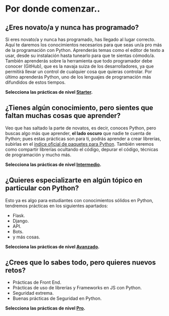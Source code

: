 # Por donde comenzar..

## ¿Eres novato/a y nunca has programado?

Si eres novato/a y nunca has programado, has llegado al lugar correcto.
Aquí te daremos los conocimientos necesarios para que seas un/a pro más de la programación con Python.
Aprenderás temas como el editor de texto a usar, desde su instalación hasta tunearlo para que te sientas cómodo/a.
También aprenderás sobre la herramienta que todo programador debe conocer (GitHub), que es la navaja suiza de los
desarrolladores, ya que permitirá llevar un control de cualquier cosa que quieras controlar.
Por último aprenderás Python, uno de los lenguajes de programación más difundidos de estos tiempos.

**Selecciona las prácticas de nivel [Starter](https://github.com/aprendedeceropython/starter).**

## ¿Tienes algún conocimiento, pero sientes que faltan muchas cosas que aprender?

Veo que has saltado la parte de novatos, es decir, conoces Python, pero buscas algo más que aprender,
**el lado oscuro** que nadie te cuenta de Python;
pues estas prácticas son para ti, podrás aprender a crear librerías, subirlas en el [indice oficial de paquetes para Python](https://pypi.org).
También veremos como compartir librerías ocultando el código, depurar el código, técnicas de programación y mucho más.

**Selecciona las prácticas de nivel [Intermedio](https://github.com/aprendedeceropython/medio).**

## ¿Quieres especializarte en algún tópico en particular con Python?

Esto ya es algo para estudiantes con conocimientos sólidos en Python, tendremos prácticas en los siguientes apartados:

- Flask.
- Django.
- API.
- Bots.
- y más cosas.

**Selecciona las prácticas de nivel [Avanzado](https://github.com/aprendedeceropython/Avanzado).**

## ¿Crees que lo sabes todo, pero quieres nuevos retos?

- Prácticas de Front End.
- Prácticas de uso de librerías y Frameworks en JS con Python.
- Seguridad extrema.
- Buenas prácticas de Seguridad en Python.

**Selecciona las prácticas de nivel [Pro](https://github.com/aprendedeceropython/pro).**

